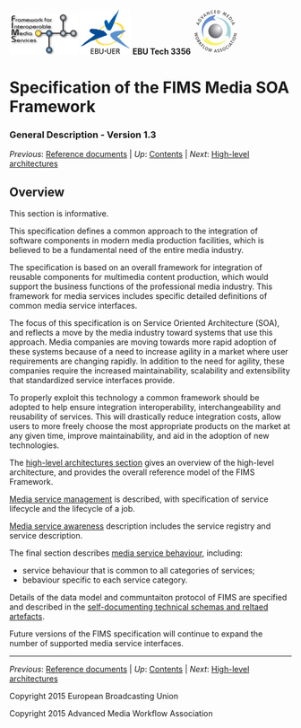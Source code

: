 ![FIMS logo](./FIMS_logo.png) ![EBU logo](./EBU_logo.svg.png) __EBU Tech 3356__ ![AMWA_logo](./AMWA_logo.png)
# Specification of the FIMS Media SOA Framework
### General Description - Version 1.3

_Previous_: [Reference documents](./referenceDocuments.md) | _Up_: [Contents](./introduction.md) | _Next_: [High-level architectures](./high-levelArchitectures.md)

## Overview

This section is informative.

This specification defines a common approach to the integration of software components in modern media 
production facilities, which is believed to be a fundamental need of the entire media industry.

The specification is based on an overall framework for integration of reusable components for multimedia 
content production, which would support the business functions of the professional media industry. This framework 
for media services includes specific detailed definitions of common media service interfaces.

The focus of this specification is on Service Oriented Architecture (SOA), and reflects a move by the media industry 
toward systems that use this approach. Media companies are moving towards more rapid adoption of these systems because 
of a need to increase agility in a market where user requirements are changing rapidly. In addition to the need for 
agility, these companies require the increased maintainability, scalability and extensibility that standardized 
service interfaces provide.

To properly exploit this technology a common framework should be adopted to help ensure integration interoperability, 
interchangeability and reusability of services. This will drastically reduce integration costs, allow users to more 
freely choose the most appropriate products on the market at any given time, improve maintainability, and aid in the 
adoption of new technologies.

The [high-level architectures section](./high-levelArchitectures.md) gives an overview of the high-level architecture, 
and provides the overall reference model of the FIMS Framework.

[Media service management](./mediaServiceManagement.md) is described, with specification of service lifecycle and the 
lifecycle of a job.

[Media service awareness](./mediaServiceAwareness.md) description includes the service registry and service description.

The final section describes [media service behaviour](./mediaServiceBehaviour.md), including:

* service behaviour that is common to all categories of services;
* bebaviour specific to each service category.

Details of the data model and communtaiton protocol of FIMS are specified and described in the [self-documenting technical 
schemas and reltaed artefacts](../WSDL-REST-XSD). 

Future versions of the FIMS specification will continue to expand the number of supported media service interfaces.

* * *

_Previous_: [Reference documents](./referenceDocuments.md) | _Up_: [Contents](./introduction.md) | _Next_: [High-level architectures](./high-levelArchitectures.md)

Copyright 2015 European Broadcasting Union

Copyright 2015 Advanced Media Workflow Association
